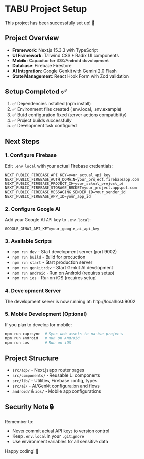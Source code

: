 # TABU Project Setup

This project has been successfully set up! 🎉

## Project Overview
- **Framework**: Next.js 15.3.3 with TypeScript
- **UI Framework**: Tailwind CSS + Radix UI components
- **Mobile**: Capacitor for iOS/Android development
- **Database**: Firebase Firestore
- **AI Integration**: Google Genkit with Gemini 2.0 Flash
- **State Management**: React Hook Form with Zod validation

## Setup Completed ✅
1. ✅ Dependencies installed (npm install)
2. ✅ Environment files created (.env.local, .env.example)
3. ✅ Build configuration fixed (server actions compatibility)
4. ✅ Project builds successfully
5. ✅ Development task configured

## Next Steps

### 1. Configure Firebase
Edit `.env.local` with your actual Firebase credentials:
```env
NEXT_PUBLIC_FIREBASE_API_KEY=your_actual_api_key
NEXT_PUBLIC_FIREBASE_AUTH_DOMAIN=your_project.firebaseapp.com
NEXT_PUBLIC_FIREBASE_PROJECT_ID=your_actual_project_id
NEXT_PUBLIC_FIREBASE_STORAGE_BUCKET=your_project.appspot.com
NEXT_PUBLIC_FIREBASE_MESSAGING_SENDER_ID=your_sender_id
NEXT_PUBLIC_FIREBASE_APP_ID=your_app_id
```

### 2. Configure Google AI
Add your Google AI API key to `.env.local`:
```env
GOOGLE_GENAI_API_KEY=your_google_ai_api_key
```

### 3. Available Scripts
- `npm run dev` - Start development server (port 9002)
- `npm run build` - Build for production
- `npm run start` - Start production server
- `npm run genkit:dev` - Start Genkit AI development
- `npm run android` - Run on Android (requires setup)
- `npm run ios` - Run on iOS (requires setup)

### 4. Development Server
The development server is now running at: http://localhost:9002

### 5. Mobile Development (Optional)
If you plan to develop for mobile:
```bash
npm run cap:sync  # Sync web assets to native projects
npm run android   # Run on Android
npm run ios       # Run on iOS
```

## Project Structure
- `src/app/` - Next.js app router pages
- `src/components/` - Reusable UI components
- `src/lib/` - Utilities, Firebase config, types
- `src/ai/` - AI/Genkit configuration and flows
- `android/` & `ios/` - Mobile app configurations

## Security Note 🔒
Remember to:
- Never commit actual API keys to version control
- Keep `.env.local` in your `.gitignore`
- Use environment variables for all sensitive data

Happy coding! 🚀
